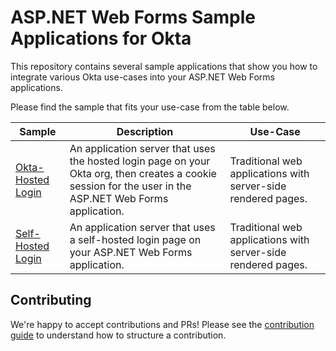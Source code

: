 # ASP.NET Web Forms Sample Applications for Okta

This repository contains several sample applications that show you how to integrate various Okta use-cases into your ASP.NET Web Forms applications.

Please find the sample that fits your use-case from the table below.

| Sample | Description | Use-Case |
|--------|-------------|----------|
| [Okta-Hosted Login](/okta-hosted-login) | An application server that uses the hosted login page on your Okta org, then creates a cookie session for the user in the ASP.NET Web Forms application. | Traditional web applications with server-side rendered pages. |
| [Self-Hosted Login](/self-hosted-login) | An application server that uses a self-hosted login page on your ASP.NET Web Forms application. | Traditional web applications with server-side rendered pages. |

## Contributing
 
We're happy to accept contributions and PRs! Please see the [contribution guide](CONTRIBUTING.md) to understand how to structure a contribution.